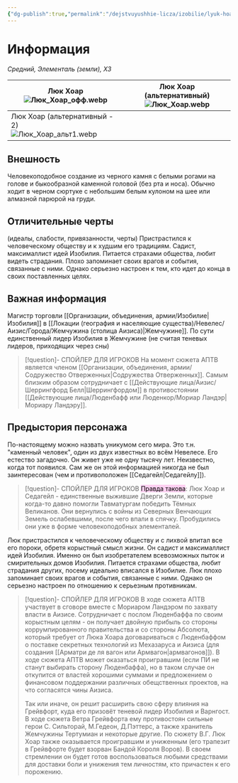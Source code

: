 ```yaml
---
{"dg-publish":true,"permalink":"/dejstvuyushhie-licza/izobilie/lyuk-hoar/","dgPassFrontmatter":true}
---
```


# Информация

*Средний, Элементаль (земли), ХЗ*

| Люк Хоар<br>![Люк_Хоар_офф.webp](/img/user/%D0%9B%D1%8E%D0%BA_%D0%A5%D0%BE%D0%B0%D1%80_%D0%BE%D1%84%D1%84.webp)<br>                    | Люк Хоар (альтернативный)<br>![Люк_Хоар.webp](/img/user/%D0%9B%D1%8E%D0%BA_%D0%A5%D0%BE%D0%B0%D1%80.webp) |
| --------------------------------------------------------- | ----------------------------------------------- |
| Люк Хоар (альтернативный - 2)<br>![Люк_Хоар_альт1.webp](/img/user/%D0%9B%D1%8E%D0%BA_%D0%A5%D0%BE%D0%B0%D1%80_%D0%B0%D0%BB%D1%8C%D1%821.webp) |                                                 |
## Внешность
Человекоподобное создание из черного камня с белыми рогами на голове и быкообразной каменной головой (без рта и носа). Обычно ходит в черном сюртуке с небольшим белым кулоном на шее или алмазной парюрой на груди.

## Отличительные черты
(идеалы, слабости, привязанности, черты)
Пристрастился к человеческому обществу и к худшим его традициям.
Садист, максималлист идей Изобилия.
Питается страхами общества, любит видеть страдания. 
Плохо запоминает своих врагов и события, связанные с ними. Однако серьезно настроен к тем, кто идет до конца в своих поставленных целях.

## Важная информация
Магистр торговли [[Организации, объединения, армии/Изобилие\|Изобилия]] в [[Локации (география и населяющие существа)/Невелес/Аизис/Города/Жемчужина (столица Аизиса)\|Жемчужине]]. По сути единственный лидер Изобилия в Жемчужине (не считая теневых лидеров, приходящих через сны)
> [!question]- СПОЙЛЕР ДЛЯ ИГРОКОВ
> На момент сюжета АПТВ является членом [[Организации, объединения, армии/Содружество Отверженных\|Содружества Отверженных]]. Самым близким образом сотрудничает с [[Действующие лица/Аизис/Шеррингфорд Белл\|Шеррингфордом]] в противостоянии [[Действующие лица/Люденбафф или Люденкор/Мориар Ландэр\|Мориару Ландэру]].

## Предыстория персонажа
По-настоящему можно назвать уникумом сего мира. Это т.н. "каменный человек", один из двух известных во всём Невелесе. Его естество загадочно. Он живет уже не одну тысячу лет. Неизвестно, когда тот появился. Сам же он этой информацией никогда не был заинтересован (чем и противоположен [[Седагейл\|Седагейлу]]). 
> [!question]- СПОЙЛЕР ДЛЯ ИГРОКОВ
> <mark style="background: #FFB8EBA6;">Правда такова</mark>: Люк Хоар и Седагейл - единственные выжившие Дверги Земли, которые когда-то давно помогли Тавматургам победить Тёмных Великанов. Они вернулись с войны из Северных Венчающих Земель ослабевшими, после чего впали в спячку. Пробудились они уже в форме человекоподобных элементалей.

Люк пристрастился к человеческому обществу и с лихвой впитал все его пороки, обретя корыстный смысл жизни. Он садист и максималлист идей Изобилия. Именно он был изобретателем всевозможных пыток и смирительных домов Изобилия. Питается страхами общества, любит страдания других, посему идеально вписался в Изобилие. 
Люк плохо запоминает своих врагов и события, связанные с ними. Однако он серьезно настроен по отношению к серьезным противникам. 
> [!question]- СПОЙЛЕР ДЛЯ ИГРОКОВ
> В ходе сюжета АПТВ участвует в сговоре вместе с Мориаром Ландэром по захвату власти в Аизисе. Сотрудничает с послом Люденбаффа по своим корыстным целям - он получает двойную прибыль со стороны коррумпированного правительства и со стороны Абсолюта, который требует от Люка Хоара договариваться с Люденбаффом о поставке секретных технологий из Мехазаруса и Аизиса (для создания [[Арматри де ля вагон или Армвагон\|армвагонов]]).
> В ходе сюжета АПТВ может оказаться проигравшим (если ПИ не станут выбирать сторону Люденбаффа), но в таком случае он откупится от властей хорошими суммами и предложением о финансовом поддержании различных обещственных проектов, на что согласятся чины Аизиса.
> 
> Так или иначе, он решит расширить свою сферу влияния на Грейвфорт, куда его призовёт теневой лидер Изобилия и Варнгост.
> В ходе сюжета Ветра Грейвфорта ему противостоян сильные герои С. Сильторай, М.Гедеон, Д.Пэттерс, а также хранитель Жемчужины Тертумиан и некоторые другие. 
> По сюжету В.Г. Люк Хоар также оказывается проигравшим и униженным (его трапезит в Грейвфорте будет взорван Бандой Короля Воров). В своем стремлении он будет готов воспользоваться любыми средствами для доставки боли и унижения тем личностям, кто причастен к его порожению.



